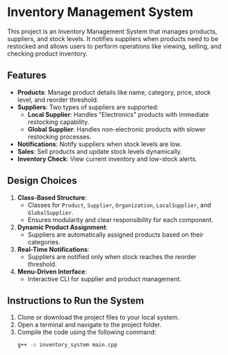 # Inventory Management System

This project is an Inventory Management System that manages products, suppliers, and stock levels. It notifies suppliers when products need to be restocked and allows users to perform operations like viewing, selling, and checking product inventory.

## Features

- **Products**: Manage product details like name, category, price, stock level, and reorder threshold.
- **Suppliers**: Two types of suppliers are supported:
  - **Local Supplier**: Handles "Electronics" products with immediate restocking capability.
  - **Global Supplier**: Handles non-electronic products with slower restocking processes.
- **Notifications**: Notify suppliers when stock levels are low.
- **Sales**: Sell products and update stock levels dynamically.
- **Inventory Check**: View current inventory and low-stock alerts.

## Design Choices

1. **Class-Based Structure**:
   - Classes for `Product`, `Supplier`, `Organization`, `LocalSupplier`, and `GlobalSupplier`.
   - Ensures modularity and clear responsibility for each component.
2. **Dynamic Product Assignment**:
   - Suppliers are automatically assigned products based on their categories.
3. **Real-Time Notifications**:
   - Suppliers are notified only when stock reaches the reorder threshold.
4. **Menu-Driven Interface**:
   - Interactive CLI for supplier and product management.

## Instructions to Run the System

1. Clone or download the project files to your local system.
2. Open a terminal and navigate to the project folder.
3. Compile the code using the following command:
   ```bash
   g++ -o inventory_system main.cpp
   ```
